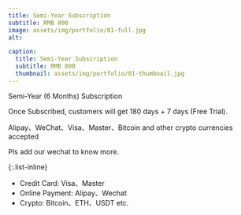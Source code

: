 ```yaml
---
title: Semi-Year Subscription
subtitle: RMB 800
image: assets/img/portfolio/01-full.jpg
alt:

caption:
  title: Semi-Year Subscription
  subtitle: RMB 800
  thumbnail: assets/img/portfolio/01-thumbnail.jpg
---
```

Semi-Year (6 Months) Subscription

Once Subscribed, customers will get 180 days + 7 days (Free Trial).

Alipay、WeChat、Visa、Master、Bitcoin and other crypto currencies accepted

Pls add our wechat to know more.

{:.list-inline}
- Credit Card: Visa、Master
- Online Payment: Alipay、Wechat
- Crypto: Bitcoin、ETH、USDT etc.
